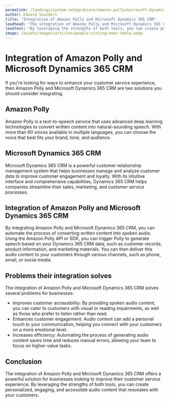 ```yaml
---
permalink: /landings/system-integrations/amazon-polly/microsoft-dynamics-365-crm
author: Edward Saunders
title: "Integration of Amazon Polly and Microsoft Dynamics 365 CRM"
leadhead: "The integration of Amazon Polly and Microsoft Dynamics 365 CRM offers a powerful solution for businesses looking to improve their customer service experience"
leadtext: "By leveraging the strengths of both tools, you can create personalized, engaging, and accessible audio content that resonates with your customers."
image: /assets/images/articles/people-sitting-near-table.webp
---
```

<div class="arttext">	<h1>Integration of Amazon Polly and Microsoft Dynamics 365 CRM</h1>
	<p>If you're looking for ways to enhance your customer service experience, then Amazon Polly and Microsoft Dynamics 365 CRM are two solutions you should consider integrating.</p>
	<h2>Amazon Polly</h2>
	<p>Amazon Polly is a text-to-speech service that uses advanced deep learning technologies to convert written content into natural-sounding speech. With more than 60 voices available in multiple languages, you can choose the voice that best fits your brand, tone, and audience.</p>
	<h2>Microsoft Dynamics 365 CRM</h2>
	<p>Microsoft Dynamics 365 CRM is a powerful customer relationship management system that helps businesses manage and analyze customer data to improve customer engagement and loyalty. With its intuitive interface and comprehensive capabilities, Dynamics 365 CRM helps companies streamline their sales, marketing, and customer service processes.</p>
	<h2>Integration of Amazon Polly and Microsoft Dynamics 365 CRM</h2>
	<p>By integrating Amazon Polly and Microsoft Dynamics 365 CRM, you can automate the process of converting written content into spoken audio. Using the Amazon Polly API or SDK, you can trigger Polly to generate speech based on your Dynamics 365 CRM data, such as customer records, product information, and marketing materials. You can then deliver this audio content to your customers through various channels, such as phone, email, or social media.</p>
	<h2>Problems their integration solves</h2>
	<p>The integration of Amazon Polly and Microsoft Dynamics 365 CRM solves several problems for businesses:</p>
	<ul>
		<li>Improves customer accessibility: By providing spoken audio content, you can cater to customers with visual or reading impairments, as well as those who prefer to listen rather than read.</li>
		<li>Enhances customer engagement: Audio content can add a personal touch to your communication, helping you connect with your customers on a more emotional level.</li>
		<li>Increases efficiency: Automating the process of generating audio content saves time and reduces manual errors, allowing your team to focus on higher-value tasks.</li>
	</ul>
	<h2>Conclusion</h2>
	<p>The integration of Amazon Polly and Microsoft Dynamics 365 CRM offers a powerful solution for businesses looking to improve their customer service experience. By leveraging the strengths of both tools, you can create personalized, engaging, and accessible audio content that resonates with your customers. </p>
</div>